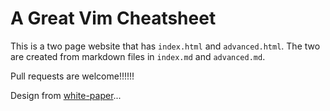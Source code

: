 A Great Vim Cheatsheet
========

This is a two page website that has `index.html` and `advanced.html`. The two are created from markdown files in `index.md` and `advanced.md`.

Pull requests are welcome!!!!!!

Design from [white-paper](https://github.com/vinitkumar/white-paper)...
<!--stackedit_data:
eyJoaXN0b3J5IjpbLTEwMDgyNDM2NDMsLTE5NTM4OTExOTZdfQ
==
-->